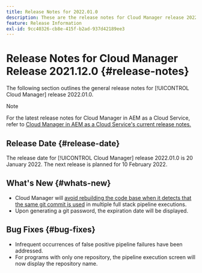 ```yaml
---
title: Release Notes for 2022.01.0
description: These are the release notes for Cloud Manager release 2022.01.0.
feature: Release Information
exl-id: 9cc40326-cb8e-415f-b2ad-937d42189ee3
---
```

# Release Notes for Cloud Manager Release 2021.12.0 {#release-notes}

The following section outlines the general release notes for [!UICONTROL Cloud Manager] release 2022.01.0.

>[!NOTE]
>
>For the latest release notes for Cloud Manager in AEM as a Cloud Service, refer to [Cloud Manager in AEM as a Cloud Service's current release notes.](https://experienceleague.adobe.com/docs/experience-manager-cloud-service/content/implementing/using-cloud-manager/release-notes-cloud-manager/release-notes-cm-current.html)

## Release Date {#release-date}

The release date for [!UICONTROL Cloud Manager] release 2022.01.0 is 20 January 2022. The next release is planned for 10 February 2022.

## What's New {#whats-new}

* Cloud Manager will [avoid rebuilding the code base when it detects that the same git commit is used](/help/using/setting-up-project.md#build-artifact-reuse) in multiple full stack pipeline executions.
* Upon generating a git password, the expiration date will be displayed.

## Bug Fixes {#bug-fixes}

* Infrequent occurrences of false positive pipeline failures have been addressed.
* For programs with only one repository, the pipeline execution screen will now display the repository name.
